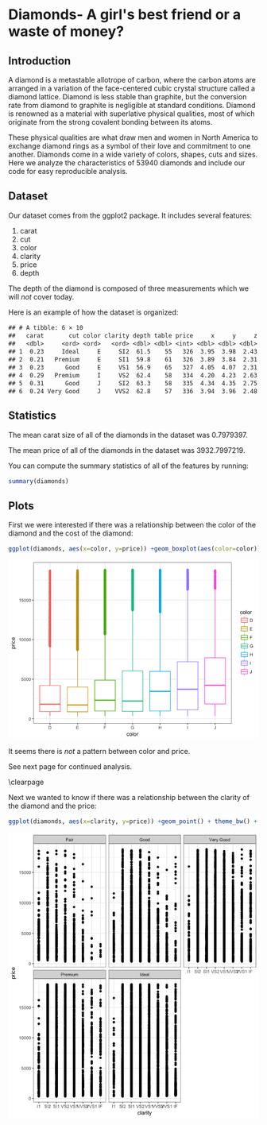# Diamonds- A girl's best friend or a waste of money?



## Introduction 
A diamond is a metastable allotrope of carbon, where the carbon atoms are arranged in a variation of the face-centered cubic crystal structure called a diamond lattice. Diamond is less stable than graphite, but the conversion rate from diamond to graphite is negligible at standard conditions. Diamond is renowned as a material with superlative physical qualities, most of which originate from the strong covalent bonding between its atoms.

These physical qualities are what draw men and women in North America to exchange diamond rings as a symbol of their love and commitment to one another. Diamonds come in a wide variety of colors, shapes, cuts and sizes. Here we analyze the characteristics of 53940 diamonds and include our code for easy reproducible analysis. 

## Dataset
Our dataset comes from the ggplot2 package. It includes several features:

1. carat
2. cut
3. color
4. clarity
5. price
6. depth

The depth of the diamond is composed of three measurements which we will *not* cover today.

Here is an example of how the dataset is organized: 


```
## # A tibble: 6 × 10
##   carat       cut color clarity depth table price     x     y     z
##   <dbl>     <ord> <ord>   <ord> <dbl> <dbl> <int> <dbl> <dbl> <dbl>
## 1  0.23     Ideal     E     SI2  61.5    55   326  3.95  3.98  2.43
## 2  0.21   Premium     E     SI1  59.8    61   326  3.89  3.84  2.31
## 3  0.23      Good     E     VS1  56.9    65   327  4.05  4.07  2.31
## 4  0.29   Premium     I     VS2  62.4    58   334  4.20  4.23  2.63
## 5  0.31      Good     J     SI2  63.3    58   335  4.34  4.35  2.75
## 6  0.24 Very Good     J    VVS2  62.8    57   336  3.94  3.96  2.48
```

## Statistics 
The mean carat size of all of the diamonds in the dataset was 0.7979397. 

The mean price of all of the diamonds in the dataset was 3932.7997219.

You can compute the summary statistics of all of the features by running:


```r
summary(diamonds)
```

## Plots 

First we were interested if there was a relationship between the color of the diamond and the cost of the diamond: 

```r
ggplot(diamonds, aes(x=color, y=price)) +geom_boxplot(aes(color=color)) +theme_bw()
```

![](1_24labmeeting_solution_files/figure-html/color_price-1.png)<!-- -->

It seems there is _not_ a pattern between color and price. 

See next page for continued analysis. 

\clearpage

Next we wanted to know if there was a relationship between the clarity of the diamond and the price:


```r
ggplot(diamonds, aes(x=clarity, y=price)) +geom_point() + theme_bw() + facet_wrap(~cut)
```

![](1_24labmeeting_solution_files/figure-html/bigchart-1.png)<!-- -->


